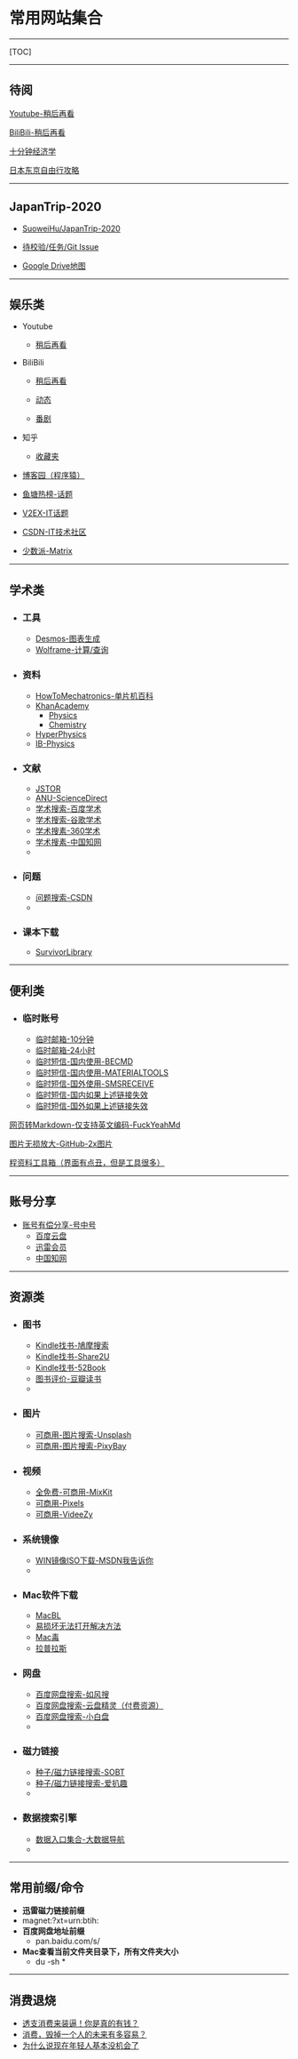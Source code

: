 # 常用网站集合

---

[TOC]

---

## 待阅

[Youtube-稍后再看](https://www.youtube.com/playlist?list=WL)

[BiliBili-稍后再看](https://www.bilibili.com/watchlater/#/list)



[十分钟经济学](https://space.bilibili.com/1950746/channel/detail?cid=1766)

[日本东京自由行攻略](http://www.dongjinggonglue.com/lvyou/gonglue/3313.html)



---

## JapanTrip-2020 

- [SuoweiHu/JapanTrip-2020](https://github.com/SuoweiHu/JapanTrip-2020)

- [待校验/任务/Git Issue](https://github.com/SuoweiHu/JapanTrip-2020/issues)

- [Google Drive地图](https://www.google.com/maps/d/u/0/edit?mid=1dLZIDPDTCEggfbseCkc7ACiNJ22XU7Aw&ll=35.63010033886083%2C139.69189161309328&z=12)



---

## 娱乐类

- Youtube
  
  - [稍后再看](https://www.youtube.com/playlist?list=WL)
  
- BiliBili
  
    - [稍后再看](https://www.bilibili.com/watchlater/#/list)
    
    - [动态](https://t.bilibili.com/)
        
    - [番剧](https://space.bilibili.com/6695871/bangumi)
    
        
    
- 知乎

    - [收藏夹](https://www.zhihu.com/people/suowei.h/collections)

    

- [博客园（程序猿）](https://www.cnblogs.com/)

- [鱼塘热榜-话题](https://mo.fish/main/home/hot)

- [V2EX-IT话题](https://www.v2ex.com/?tab=tech)

- [CSDN-IT技术社区](https://www.csdn.net/)

- [少数派-Matrix](https://go.sspai.com/matrix)

---

## 学术类

- ### 工具

    - [Desmos-图表生成](https://www.desmos.com/calculator)
    - [Wolframe-计算/查询](https://www.wolframalpha.com/)

- ### 资料

    - [HowToMechatronics-单片机百科](https://howtomechatronics.com/)
    - [KhanAcademy](https://www.khanacademy.org/)
        - [Physics](https://www.khanacademy.org/science/physics)
        - [Chemistry](https://www.khanacademy.org/science/chemistry)
    - [HyperPhysics](http://hyperphysics.phy-astr.gsu.edu/hbase/hph.html)
    - [IB-Physics](https://ibphysics.org/)

- ### 文献

    - [JSTOR](https://www.jstor.org/)
    - [ANU-ScienceDirect](https://www-sciencedirect-com.virtual.anu.edu.au/)
    - [学术搜索-百度学术](https://xueshu.baidu.com/)
    - [学术搜索-谷歌学术](https://scholar.google.com.hk/?hl=zh-CN)
    - [学术搜素-360学术](http://xueshu.so.com/)
    - [学术搜素-中国知网](https://www.cnki.net/)
    - 

- ### 问题

    - [问题搜索-CSDN](https://www.csdn.net/)
    - 

- ### 课本下载

    - [SurvivorLibrary](http://www.survivorlibrary.com/library-download)
    
    

---

## 便利类

- ### 临时账号

    - [临时邮箱-10分钟](http://mail.bccto.me/)
    - [临时邮箱-24小时](http://24mail.chacuo.net/enus)
    - [临时短信-国内使用-BECMD](https://www.becmd.com/)
    - [临时短信-国内使用-MATERIALTOOLS](https://www.materialtools.com/)
    - [临时短信-国外使用-SMSRECEIVE](https://smsreceivefree.com/)
    - [临时短信-国内如果上述链接失效](http://www.360doc.com/content/19/0108/12/51975160_807440477.shtml)
    - [临时短信-国外如果上述链接失效](http://www.360doc.com/content/19/0108/12/51975160_807440477.shtml)

[网页转Markdown-仅支持英文编码-FuckYeahMd](http://www.52book.me/)

[图片无损放大-GitHub-2x图片](https://bigjpg.com/zh)

[程资料工具箱（界面有点丑，但是工具很多）](https://www.toolnb.com/)





---

## 账号分享

- [账号有偿分享-号中号](http://www.idinid.com/)
    - [百度云盘](http://www.idinid.com/site/panbaidu.html)
    - [迅雷会员](http://www.idinid.com/site/xunlei.html)
    - [中国知网](http://www.idinid.com/site/cnki.html)



---

## 资源类

- ### 图书

    - [Kindle找书-鳩摩搜索](https://www.jiumodiary.com/)
    - [Kindle找书-Share2U](http://www.share2uu.com/)
    - [Kindle找书-52Book](http://www.52book.me/)
    - [图书评价-豆瓣读书](https://book.douban.com/)
    - 

- ### 图片

    - [可商用-图片搜索-Unsplash](https://unsplash.com/)
    - [可商用-图片搜索-PixyBay](https://pixabay.com/zh/)
    
- ### 视频

    - [全免费-可商用-MixKit](mixkit.co)
    - [可商用-Pixels](Pexels.com)
    - [可商用-VideeZy](videezy.com)

- ### 系统镜像

    - [WIN镜像ISO下载-MSDN我告诉你](https://msdn.itellyou.cn/)
    - 
    
- ### Mac软件下载

    - [MacBL](https://www.macbl.com/)
    - [易损坏无法打开解决方法](https://www.macbl.com/article/tips/2123)
    - [Mac毒](https://www.macdo.cn/)
    - [拉普拉斯](http://www.lapulace.com/)

- ### 网盘

    - [百度网盘搜索-如风搜](http://www.rufengso.net/)
    - [百度网盘搜索-云盘精灵（付费资源）](https://www.yunpanjingling.com/)
    - [百度网盘搜索-小白盘](https://www.xiaobaipan.com/)
    - 

- ### 磁力链接

    - [种子/磁力链接搜索-SOBT](http://www.sobt5.pw/)
    - [种子/磁力链接搜索-爱扒趣](https://www.zyboe.com/)
    - 

- ### 数据搜索引擎

    - [数据入口集合-大数据导航](http://hao.199it.com/)
    - 

---

## 常用前缀/命令

- **迅雷磁力链接前缀**
- magnet:?xt=urn:btih:
- **百度网盘地址前缀**
    - pan.baidu.com/s/
- **Mac查看当前文件夹目录下，所有文件夹大小**
    - du -sh *



---

## 消费退烧

- [透支消费来装逼！你是真的有钱？](https://www.bilibili.com/watchlater/#/av66996909/p1)
- [消费，毁掉一个人的未来有多容易？](https://www.bilibili.com/watchlater/#/av82643386/p1)
- [为什么说现在年轻人基本没机会了](https://www.bilibili.com/watchlater/#/av71021463/p1)

 

